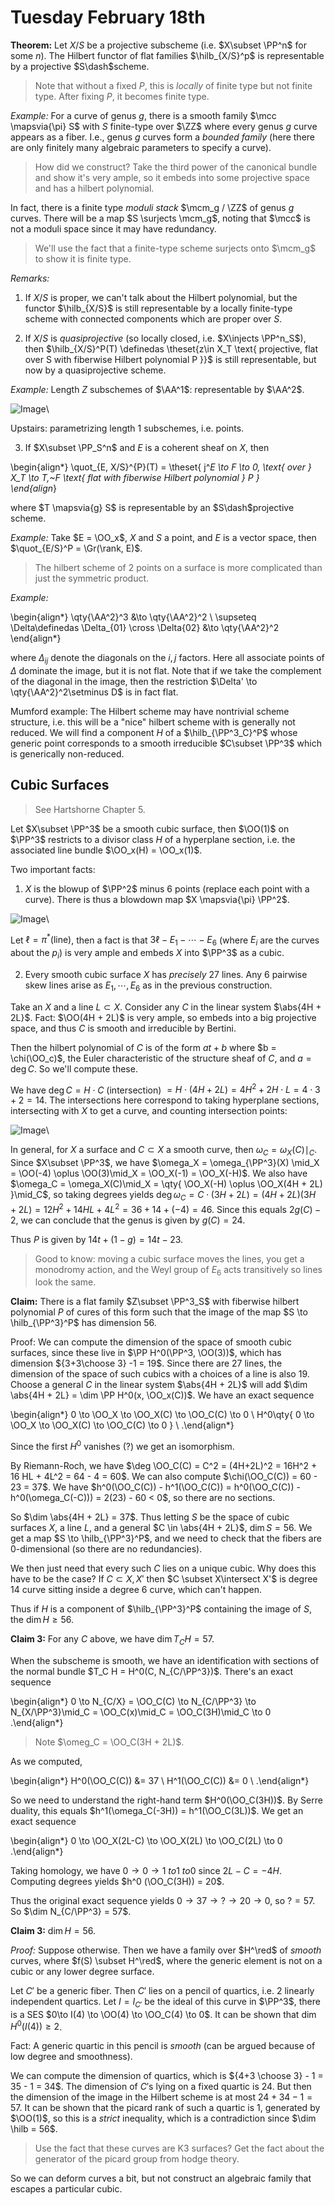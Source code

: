 # Tuesday February 18th

**Theorem:**
Let $X/S$ be a projective subscheme (i.e. $X\subset \PP^n$ for some $n$).
The Hilbert functor of flat families $\hilb_{X/S}^p$ is representable by a projective $S\dash$scheme.

> Note that without a fixed $P$, this is *locally* of finite type but not finite type. 
> After fixing $P$, it becomes finite type.

*Example:*
For a curve of genus $g$, there is a smooth family $\mcc \mapsvia{\pi} S$ with $S$ finite-type over $\ZZ$ where every genus $g$ curve appears as a fiber.
I.e., genus $g$ curves form a *bounded family* (here there are only finitely many algebraic parameters to specify a curve).

> How did we construct? Take the third power of the canonical bundle and show it's very ample, so it embeds into some projective space and has a hilbert polynomial.

In fact, there is a finite type *moduli stack* $\mcm_g / \ZZ$ of genus $g$ curves.
There will be a map $S \surjects \mcm_g$, noting that $\mcc$ is not a moduli space since it may have redundancy.

> We'll use the fact that a finite-type scheme surjects onto $\mcm_g$ to show it is finite type.


*Remarks:*
1. If $X/S$ is proper, we can't talk about the Hilbert polynomial, but the functor $\hilb_{X/S}$ is still representable by a locally finite-type scheme with connected components which are proper over $S$.

2. If $X/S$ is *quasiprojective* (so locally closed, i.e. $X\injects \PP^n_S$), then $\hilb_{X/S}^P(T) \definedas \theset{z\in X_T \text{ projective, flat over S with fiberwise Hilbert polynomial P }}$ is still representable, but now by a quasiprojective scheme.

*Example:*
Length $Z$ subschemes of $\AA^1$: representable by $\AA^2$.

![Image](figures/2020-02-18-12:46.png)\

Upstairs: parametrizing length 1 subschemes, i.e. points.

3. If $X\subset \PP_S^n$ and $E$ is a coherent sheaf on $X$, then

\begin{align*}
\quot_{E, X/S}^{P}(T) = \theset{ j^*E \to F \to 0, \text{ over } X_T \to T,~F \text{ flat with fiberwise Hilbert polynomial  } P  }  
\end{align*}

where $T \mapsvia{g} S$ is representable by an $S\dash$projective scheme.

*Example:*
Take $E = \OO_x$, $X$ and $S$ a point, and $E$ is a vector space, then $\quot_{E/S}^P = \Gr(\rank, E)$.


> The hilbert scheme of 2 points on a surface is more complicated than just the symmetric product.

*Example:*

\begin{align*}
\qty{\AA^2}^3 &\to \qty{\AA^2}^2 \\
\supseteq \Delta\definedas \Delta_{01} \cross \Delta{02} &\to \qty{\AA^2}^2
\end{align*}

where $\Delta_{ij}$ denote the diagonals on the $i, j$ factors.
Here all associate points of $\Delta$ dominate the image, but it is not flat.
Note that if we take the complement of the diagonal in the image, then the restriction $\Delta' \to \qty{\AA^2}^2\setminus D$ is in fact flat.

Mumford example:
The Hilbert scheme may have nontrivial scheme structure, i.e. this will be a "nice" hilbert scheme with is generally not reduced.
We will find a component $H$ of a $\hilb_{\PP^3_C}^P$ whose generic point corresponds to a smooth irreducible $C\subset \PP^3$ which is generically non-reduced.

## Cubic Surfaces

> See Hartshorne Chapter 5.

Let $X\subset \PP^3$ be a smooth cubic surface, then $\OO(1)$ on $\PP^3$ restricts to a divisor class $H$ of a hyperplane section, i.e. the associated line bundle $\OO_x(H) = \OO_x(1)$.

Two important facts:

1. $X$ is the blowup of $\PP^2$ minus 6 points (replace each point with a curve).
There is thus a blowdown map $X \mapsvia{\pi} \PP^2$.

![Image](figures/2020-02-18-13:07.png)\

Let $\ell = \pi^*(\text{line})$, then a fact is that $3\ell - E_1 -\cdots - E_6$ (where $E_i$ are the curves about the $p_i$) is very ample and embeds $X$ into $\PP^3$ as a cubic.

2. Every smooth cubic surface $X$ has *precisely* 27 lines.
Any 6 pairwise skew lines arise as $E_1, \cdots, E_6$ as in the previous construction.

Take an $X$ and a line $L\subset X$.
Consider any $C$ in the linear system $\abs{4H + 2L}$.
Fact: $\OO(4H + 2L)$ is very ample, so embeds into a big projective space, and thus $C$ is smooth and irreducible by Bertini.

Then the hilbert polynomial of $C$ is of the form $at + b$ where $b = \chi(\OO_c)$, the Euler characteristic of the structure sheaf of $C$, and $a = \deg C$.
So we'll compute these.

We have $\deg C = H \cdot C$ (intersection) $= H \cdot(4H + 2L) = 4H^2 + 2H\cdot L = 4\cdot 3 + 2 = 14$.
The intersections here correspond to taking hyperplane sections, intersecting with $X$ to get a curve, and counting intersection points:

![Image](figures/2020-02-18-13:14.png)\

In general, for $X$ a surface and $C\subset X$ a smooth curve, then $\omega_C = \omega_X(C)\mid_C$.
Since $X\subset \PP^3$, we have $\omega_X = \omega_{\PP^3}(X) \mid_X = \OO(-4) \oplus \OO(3)\mid_X = \OO_X(-1) = \OO_X(-H)$.
We also have $\omega_C = \omega_X(C)\mid_X = \qty{ \OO_X(-H) \oplus \OO_X(4H + 2L)   }\mid_C$, so taking degrees yields
$\deg \omega_C = C\cdot(3H + 2L) = (4H+2L)(3H+2L) = 12H^2 + 14HL + 4L^2 = 36 + 14 + (-4) = 46$.
Since this equals $2g(C) - 2$, we can conclude that the genus is given by $g(C) = 24$.

Thus $P$ is given by $14t + (1-g) = 14t - 23$.

> Good to know: moving a cubic surface moves the lines, you get a monodromy action, and the Weyl group of $E_6$ acts transitively so lines look the same.

**Claim:**
There is a flat family $Z\subset \PP^3_S$ with fiberwise hilbert polynomial $P$ of cures of this form such that the image of the map $S \to \hilb_{\PP^3}^P$ has dimension 56.

Proof:
We can compute the dimension of the space of smooth cubic surfaces, since these live in $\PP H^0(\PP^3, \OO(3))$, which has dimension ${3+3\choose 3} -1 = 19$.
Since there are 27 lines, the dimension of the space of such cubics with a choices of a line is also 19.
Choose a general $C$ in the linear system $\abs{4H + 2L}$ will add $\dim \abs{4H + 2L} = \dim \PP H^0(x, \OO_x(C))$.
We have an exact sequence

\begin{align*}
0 \to \OO_X \to \OO_X(C) \to \OO_C(C) \to 0 \\
H^0\qty{ 0 \to \OO_X \to \OO_X(C) \to \OO_C(C) \to 0 } \\
.\end{align*}

Since the first $H^0$ vanishes (?) we get an isomorphism.

By Riemann-Roch, we have $\deg \OO_C(C) = C^2 = (4H+2L)^2 = 16H^2 + 16 HL + 4L^2 = 64 - 4 = 60$.
We can also compute $\chi(\OO_C(C)) = 60 - 23 = 37$.
We have $h^0(\OO_C(C)) - h^1(\OO_C(C)) =  h^0(\OO_C(C)) - h^0(\omega_C(-C))) = 2(23) - 60 < 0$, so there are no sections.

So $\dim \abs{4H + 2L} =  37$.
Thus letting $S$ be the space of cubic surfaces $X$, a line $L$, and a general $C \in \abs{4H + 2L}$, $\dim S = 56$.
We get a map $S \to \hilb_{\PP^3}^P$, and we need to check that the fibers are 0-dimensional (so there are no redundancies).

We then just need that every such $C$ lies on a unique cubic.
Why does this have to be the case?
If $C \subset X, X'$ then $C \subset X\intersect X'$ is degree 14 curve sitting inside a degree 6 curve, which can't happen.

Thus if $H$ is a component of $\hilb_{\PP^3}^P$ containing the image of $S$, the $\dim H \geq 56$.

**Claim 3:**
For any $C$ above, we have $\dim T_C H = 57$.

When the subscheme is smooth, we have an identification with sections of the normal bundle $T_C H = H^0(C, N_{C/\PP^3})$.
There's an exact sequence

\begin{align*}
0 \to N_{C/X} = \OO_C(C) \to N_{C/\PP^3} \to N_{X/\PP^3}\mid_C = \OO_C(x)\mid_C = \OO_C(3H)\mid_C \to 0
.\end{align*}

> Note $\omeg_C = \OO_C(3H + 2L)$.

As we computed, 

\begin{align*}
H^0(\OO_C(C)) &= 37 \\
H^1(\OO_C(C)) &= 0 \\
.\end{align*}

So we need to understand the right-hand term $H^0(\OO_C(3H))$.
By Serre duality, this equals $h^1(\omega_C(-3H)) = h^1(\OO_C(3L))$.
We get an exact sequence

\begin{align*}
0 \to \OO_X(2L-C) \to \OO_X(2L) \to \OO_C(2L) \to 0
.\end{align*}

Taking homology, we have $0\to 0 \to 1\ to 1\ to 0$ since $2L-C = -4H$.
Computing degrees yields $h^0 (\OO_C(3H)) = 20$.

Thus the original exact sequence yields $0 \to 37 \to ? \to 20 \to 0$, so $? = 57$.
So $\dim N_{C/\PP^3} = 57$.

**Claim 3:**
$\dim H = 56$.

*Proof:*
Suppose otherwise.
Then we have a family over $H^\red$ of *smooth* curves, where $f(S) \subset H^\red$, where the generic element is not on a cubic or any lower degree surface.

Let $C'$ be a generic fiber.
Then $C'$ lies on a pencil of quartics, i.e. 2 linearly independent quartics.
Let $I = I_{C'}$ be the ideal of this curve in $\PP^3$, there is a SES $0\to I(4) \to \OO(4) \to \OO_C(4) \to 0$.
It can be shown that $\dim H^0(I(4)) \geq 2$.

Fact:
A generic quartic in this pencil is *smooth* (can be argued because of low degree and smoothness).

We can compute the dimension of quartics, which is ${4+3 \choose 3} - 1 = 35 - 1 = 34$.
The dimension of $C'$s lying on a fixed quartic is $24$.
But then the dimension of the image in the Hilbert scheme is at most $24 + 34 - 1 = 57$.
It can be shown that the picard rank of such a quartic is 1, generated by $\OO(1)$, so this is a *strict* inequality, which is a contradiction since $\dim \hilb = 56$.

> Use the fact that these curves are K3 surfaces?
> Get the fact about the generator of the picard group from hodge theory.

So we can deform curves a bit, but not construct an algebraic family that escapes a particular cubic.
